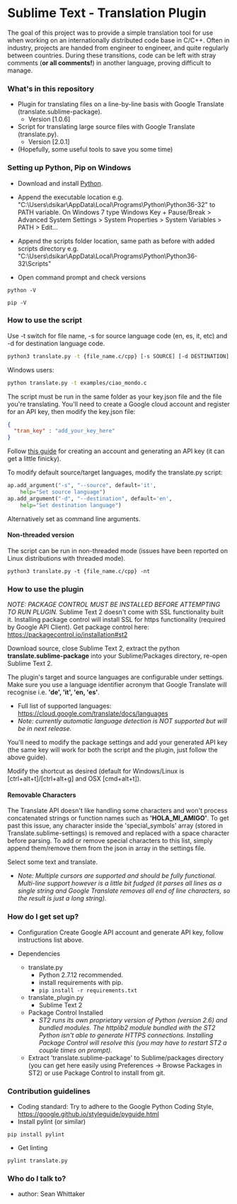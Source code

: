 # Sublime Text - Translation Plugin

The goal of this project was to provide a simple translation tool for use when working on an internationally distributed code base in C/C++.
Often in industry, projects are handed from engineer to engineer, and quite regularly between countries. During these transitions, code can be left with stray comments (__or all comments!__) in another language, proving difficult to manage.

### What's in this repository ###

* Plugin for translating files on a line-by-line basis with Google Translate (translate.sublime-package).
	* Version [1.0.6]
* Script for translating large source files with Google Translate (translate.py).
	* Version [2.0.1]
* (Hopefully, some useful tools to save you some time)

### Setting up Python, Pip on Windows ###

* Download and install [Python](https://www.python.org/downloads/).  

* Append the executable location e.g. "C:\Users\dsikar\AppData\Local\Programs\Python\Python36-32" to PATH variable. On Windows 7 type Windows Key + Pause/Break > Advanced System Settings > System Properties > System Variables > PATH > Edit...  

* Append the scripts folder location, same path as before with added scripts directory e.g. "C:\Users\dsikar\AppData\Local\Programs\Python\Python36-32\Scripts"

* Open command prompt and check versions  

```
python -V
```

```
pip -V
```

### How to use the script ###

Use -t switch for file name, -s for source language code (en, es, it, etc) and -d for destination language code.  
```bash
python3 translate.py -t {file_name.c/cpp} [-s SOURCE] [-d DESTINATION]
```

Windows users:

```bash
python translate.py -t examples/ciao_mondo.c
```

The script must be run in the same folder as your key.json file and the file you're translating. You'll need to create a Google cloud account and register for an API key, then modify the key.json file:

```json
{
  "tran_key" : "add_your_key_here"
}
```

Follow [this guide](https://cloud.google.com/translate/docs/getting-started) for creating an account and generating an API key (it can get a little finicky).

To modify default source/target languages, modify the translate.py script:
```python
ap.add_argument("-s", "--source", default='it',
    help="Set source language")
ap.add_argument("-d", "--destination", default='en',
    help="Set destination language")
```
Alternatively set as command line arguments.

#### Non-threaded version ####

The script can be run in non-threaded mode (issues have been reported on Linux distributions with threaded mode).
```
python3 translate.py -t {file_name.c/cpp} -nt
```

### How to use the plugin ###

*NOTE: PACKAGE CONTROL MUST BE INSTALLED BEFORE ATTEMPTING TO RUN PLUGIN.* Sublime Text 2 doesn't come with SSL functionality built it. Installing package control will install SSL for https functionality (required by Google API Client). Get package control here: https://packagecontrol.io/installation#st2

Download source, close Sublime Text 2, extract the python **translate.sublime-package** into your Sublime/Packages directory, re-open Sublime Text 2.

The plugin's target and source languages are configurable under settings. Make sure you use a language identifier acronym that Google Translate will recognise i.e. **'de', 'it', 'en, 'es'**.

- Full list of supported languages: https://cloud.google.com/translate/docs/languages
- *Note: currently automatic language detection is NOT supported but will be in next release.*

You'll need to modify the package settings and add your generated API key (the same key will work for both the script and the plugin, just follow the above guide).

Modify the shortcut as desired (default for Windows/Linux is [ctrl+alt+t]/[ctrl+alt+g] and OSX [cmd+alt+t]).

#### Removable Characters ####

The Translate API doesn't like handling some characters and won't process concatenated strings or function names such as **'HOLA_MI_AMIGO'**. To get past this issue, any character inside the 'special_symbols' array (stored in Translate.sublime-settings) is removed and replaced with a space character before parsing. To add or remove special characters to this list, simply append them/remove them from the json in array in the settings file.

Select some text and translate.
- *Note: Multiple cursors are supported and should be fully functional. Multi-line support however is a little bit fudged (it parses all lines as a single string and Google Translate removes all end of line characters, so the result is just a long string).*

### How do I get set up? ###

* Configuration
Create Google API account and generate API key, follow instructions list above.

* Dependencies
	- translate.py
		- Python 2.7.12 recommended.
		- install requirements with pip.
		- ```pip install -r requirements.txt```
	- translate_plugin.py
		- Sublime Text 2
	-	 Package Control Installed
			- *ST2 runs its own proprietary version of Python (version 2.6) and bundled modules. The httplib2 module bundled with
		the ST2 Python isn't able to generate HTTPS connections. Installing Package Control will resolve this (you may have to restart ST2 a couple times on prompt).*
	- Extract 'translate.sublime-package' to Sublime/packages directory (you can get here easily using Preferences -> Browse Packages in ST2) or use Package Control to install from git.

### Contribution guidelines ###

- Coding standard: Try to adhere to the Google Python Coding Style, https://google.github.io/styleguide/pyguide.html
- Install pylint (or similar)
```
pip install pylint
```
- Get linting
```
pylint translate.py
```


### Who do I talk to? ###

* author: Sean Whittaker
